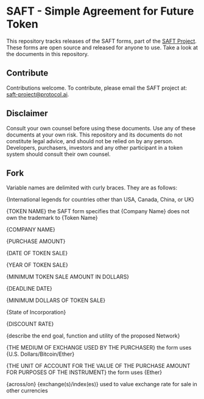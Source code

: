 # SAFT - Simple Agreement for Future Token

This repository tracks releases of the SAFT forms, part of the [SAFT Project](http://saftproject.com). These forms are open source and released for anyone to use. Take a look at the documents in this repository.

## Contribute

Contributions welcome. To contribute, please email the SAFT project at: [saft-project@protocol.ai](mailto:saft-project@protocol.ai).

## Disclaimer

Consult your own counsel before using these documents. Use any of these documents at your own risk. This repository and its documents do not constitute legal advice, and should not be relied on by any person. Developers, purchasers, investors and any other participant in a token system should consult their own counsel.

## Fork

Variable names are delimited with curly braces. They are as follows:

{International legends for countries other than USA, Canada, China, or UK}

{TOKEN NAME} the SAFT form specifies that {Company Name} does not own the trademark to {Token Name}

{COMPANY NAME}

{PURCHASE AMOUNT}

{DATE OF TOKEN SALE}

{YEAR OF TOKEN SALE}

{MINIMUM TOKEN SALE AMOUNT IN DOLLARS}

{DEADLINE DATE}

{MINIMUM DOLLARS OF TOKEN SALE}

{State of Incorporation}

{DISCOUNT RATE}

{describe the end goal, function and utility of the proposed Network}

{THE MEDIUM OF EXCHANGE USED BY THE PURCHASER} the form uses {U.S. Dollars/Bitcoin/Ether}

{THE UNIT OF ACCOUNT FOR THE VALUE OF THE PURCHASE AMOUNT FOR PURPOSES OF THE INSTRUMENT} the form uses {Ether}

{across/on} {exchange(s)/index(es)} used to value exchange rate for sale in other currencies
